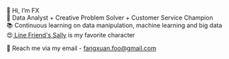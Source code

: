 👋 Hi, I’m FX <br>
🌱 Data Analyst + Creative Problem Solver + Customer Service Champion <br>
📚 Continuous learning on data manipulation, machine learning and big data <br>
😍<a href="https://store.linefriends.com/collections/sally"> Line Friend's Sally</a> is my favorite character

📧 Reach me via my email - fangxuan.foo@gmail.com
<!---
foofx88/foofx88 is a ✨ special ✨ repository because its `README.md` (this file) appears on your GitHub profile.
You can click the Preview link to take a look at your changes.
--->
